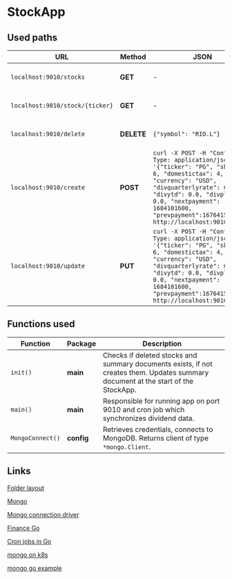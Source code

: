 # StockApp
## Used paths
| URL | Method | JSON | Description |
| --- | --- | --- | --- |
|`localhost:9010/stocks` | **GET** | - | Used to get full stock list|
|`localhost:9010/stock/{ticker}` | **GET** | - | Used to get one company |
|`localhost:9010/delete` | **DELETE** | `{"symbol": "RIO.L"}` | Delete the whole position |
|`localhost:9010/create` | **POST** |`curl -X POST -H "Content-Type: application/json" -d '{"ticker": "PG", "shares": 6, "domestictax": 4, "currency": "USD", "divquarterlyrate": 0.9407, "divytd": 0.0, "divpln": 0.0, "nextpayment": 1684101600, "prevpayment":1676415600}' http://localhost:9010/create` | Creates new position|
|`localhost:9010/update` | **PUT** |`curl -X POST -H "Content-Type: application/json" -d '{"ticker": "PG", "shares": 6, "domestictax": 4, "currency": "USD", "divquarterlyrate": 0.9407, "divytd": 0.0, "divpln": 0.0, "nextpayment": 1684101600, "prevpayment":1676415600}' http://localhost:9010/create` | Update exisiting position|

## Functions used
| Function | Package | Description |
|   ---    |    ---    |    ---      |
| `init()` | **main** | Checks if deleted stocks and summary documents exists, if not creates them. Updates summary document at the start of the StockApp.  |
| `main()` | **main** | Responsible for running app on port 9010 and cron job which synchronizes dividend data. |
|  `MongoConnect()` | **config** | Retrieves credentials, connects to MongoDB. Returns client of type `*mongo.Client`. |


## Links
[Folder layout](https://www.youtube.com/watch?v=Y7kuW1qyDng)

[Mongo](https://www.mongodb.com)

[Mongo connection driver](https://www.mongodb.com/docs/drivers/go/current/fundamentals/connection/#connection-guide)

[Finance Go](https://piquette.io/projects/finance-go/)

[Cron jobs in Go](https://www.airplane.dev/blog/creating-golang-cron-jobs)

[mongo on k8s](https://www.mongodb.com/kubernetes)

[mongo go example](https://www.youtube.com/watch?v=D3jhplPWqnA) 

